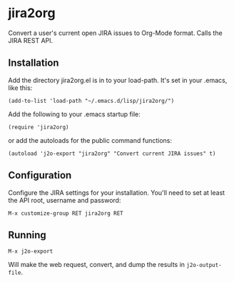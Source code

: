 jira2org
========

Convert a user's current open JIRA issues to Org-Mode format.
Calls the JIRA REST API.

Installation
------------

Add the directory jira2org.el is in to your load-path.
It's set in your .emacs, like this:

    (add-to-list 'load-path "~/.emacs.d/lisp/jira2org/")

Add the following to your .emacs startup file:

    (require 'jira2org)

or add the autoloads for the public command functions:

    (autoload 'j2o-export "jira2org" "Convert current JIRA issues" t)

Configuration
-------------

Configure the JIRA settings for your installation.  You'll need to
set at least the API root, username and password:

    M-x customize-group RET jira2org RET


Running
-------

    M-x j2o-export

Will make the web request, convert, and dump the results in `j2o-output-file`.
